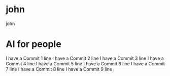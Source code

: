 # john
john
# AI for people
I have a Commit 1 line
I have a Commit 2 line
I have a Commit 3 line
I have a Commit 4 line
I have a Commit 5 line
I have a Commit 6 line
I have a Commit 7 line
I have a Commit 8 line
I have a Commit 9 line
